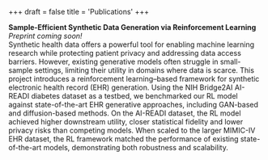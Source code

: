 +++
draft = false
title = 'Publications'
+++
<div class="pub-card">
    <strong>Sample-Efficient Synthetic Data Generation via Reinforcement Learning</strong><br>
    <em>Preprint coming soon! </em> <br>
    Synthetic health data offers a powerful tool for enabling machine learning research while protecting patient privacy and addressing data access barriers. However, existing generative models often struggle in small-sample settings, limiting their utility in domains where data is scarce. This project introduces a reinforcement learning–based framework for synthetic electronic health record (EHR) generation. Using the NIH Bridge2AI AI-READI diabetes dataset as a testbed, we benchmarked our RL model against state-of-the-art EHR generative approaches, including GAN-based and diffusion-based methods. On the AI-READI dataset, the RL model achieved higher downstream utility, closer statistical fidelity and lower privacy risks than competing models. When scaled to the larger MIMIC-IV EHR dataset, the RL framework matched the performance of existing state-of-the-art models, demonstrating both robustness and scalability.
</div>